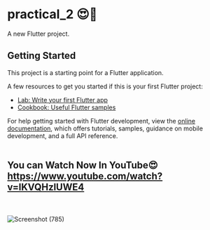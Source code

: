 # practical_2 😍📲

A new Flutter project.

## Getting Started

This project is a starting point for a Flutter application.

A few resources to get you started if this is your first Flutter project:

- [Lab: Write your first Flutter app](https://docs.flutter.dev/get-started/codelab)
- [Cookbook: Useful Flutter samples](https://docs.flutter.dev/cookbook)

For help getting started with Flutter development, view the
[online documentation](https://docs.flutter.dev/), which offers tutorials,
samples, guidance on mobile development, and a full API reference.
<br><br>
## You can Watch Now In YouTube😍 <br> https://www.youtube.com/watch?v=lKVQHzlUWE4
<br><br>
![Screenshot (785)](https://github.com/SE-LAPS/Design-A-Splash-Screen/assets/87580847/b4a1853e-91d5-4332-9d85-0bfd08305243)
